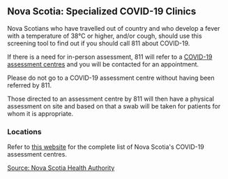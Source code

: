 ## Nova Scotia: Specialized COVID-19 Clinics

Nova Scotians who have travelled out of country and who develop a fever with a temperature of 38°C or higher, and/or cough, should use this screening tool to find out if you should call 811 about COVID-19.

If there is a need for in-person assessment, 811 will refer to a [COVID-19 assessment centres](http://www.nshealth.ca/coronavirus) and you will be contacted for an appointment.

Please do not go to a COVID-19 assessment centre without having been referred by 811.

Those directed to an assessment centre by 811 will then have a physical assessment on site and based on that a swab will be taken for patients for whom it is appropriate.

### Locations

Refer to [this website](http://www.nshealth.ca/coronavirus-assessment) for the complete list of Nova Scotia's COVID-19 assessment centres.

[Source: Nova Scotia Health Authority](http://www.nshealth.ca/coronavirus)
